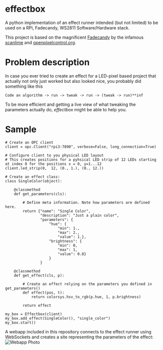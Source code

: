# effectbox
A python implementation of an effect runner intended (but not limited) to be used on a RPi, Fadecandy, WS2811 Software/Hardware stack. 

This project is based on the magnificent [Fadecandy](https://github.com/scanlime/fadecandy) by the infamous [scanlime](http://scanlime.org) and [openpixelcontrol.org](http://openpixelcontrol.org).

# Problem description
In case you ever tried to create an effect for a LED-pixel based project that actually not only just worked but also looked nice, you probably did something like this
```
Code an algorithm -> run -> tweak -> run -> (tweak -> run)**inf 
```
To be more efficient and getting a live view of what tweaking the parameters actually do, _effectbox_ might be able to help you. 

# Sample
```
# Create an OPC client
client = opc.Client("rpi3:7890", verbose=False, long_connection=True)

# Configure client to you physical LED layout
# This creates positions for a pyhsical LED strip of 12 LEDs starting at index 0 for the positions x = 0, y=1...12
client.led_strip(0,  12, (0., 1.), (0., 12.))

# Create an effect class:
class SingleColor(object):

    @classmethod
    def get_parameters(cls):

        # Define meta information. Note how parameters are defined here.
        return {"name": "Single Color",
                "description": "Just a plain color",
                "parameters": {
                    "hue": {
                        "min": 1.,
                        "max": 2.,
                        "value": 1.},
                    "brightness": {
                        "min": 0,
                        "max": 1,
                        "value": 0.8}
                    }
                }

    @classmethod
    def get_effect(cls, p):

        # Create an effect relying on the parameters you defined in get_parameters()
        def effect(pos, t):
            return colorsys.hsv_to_rgb(p.hue, 1, p.brightness)

        return effect

my_box = Effectbox(client)
my_box.add_effect(SingleColor(), "single_color")
my_box.start()
```
A webapp included in this repository connects to the effect runner using WebSockets and creates a site representing the parameters of the effect:
![Webapp Photo](https://raw.github.com/fi4sk0/effectbox/master/doc/webapp-screen.png)
